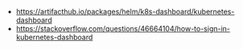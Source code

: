 * https://artifacthub.io/packages/helm/k8s-dashboard/kubernetes-dashboard
* https://stackoverflow.com/questions/46664104/how-to-sign-in-kubernetes-dashboard